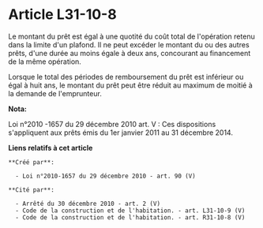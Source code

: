 # Article L31-10-8

Le montant du prêt est égal à une quotité du coût total de l'opération retenu dans la limite d'un plafond. Il ne peut excéder
le montant du ou des autres prêts, d'une durée au moins égale à deux ans, concourant au financement de la même opération. 

Lorsque le total des périodes de remboursement du prêt est inférieur ou égal à huit ans, le montant du prêt peut être réduit
au maximum de moitié à la demande de l'emprunteur.

**Nota:**

Loi n°2010 -1657 du 29 décembre 2010 art. V : Ces dispositions s'appliquent aux prêts émis du 1er janvier 2011 au 31 décembre
2014.

**Liens relatifs à cet article**

	**Créé par**:

	  - Loi n°2010-1657 du 29 décembre 2010 - art. 90 (V)

	**Cité par**:

	  - Arrêté du 30 décembre 2010 - art. 2 (V)
	  - Code de la construction et de l'habitation. - art. L31-10-9 (V)
	  - Code de la construction et de l'habitation. - art. R31-10-8 (V)
